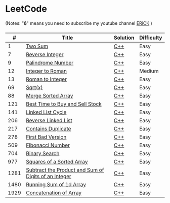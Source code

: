 # LeetCode
(Notes: "🔒" means you need to subscribe my youtube channel [ERiCK](https://www.youtube.com/channel/UCbUjGQ_5IpyrylzplVZKB9w) )


| # | Title | Solution | Difficulty |
|---| ----- | -------- | ---------- |
|1|[Two Sum](https://leetcode.com/problems/two-sum/)| [C++](Two-Sum.cpp)|Easy|
|7|[Reverse Integer](https://leetcode.com/problems/reverse-integer/)| [C++](Reverse-Integer.cpp)|Easy|
|9|[Palindrome Number](https://leetcode.com/problems/palindrome-number/)| [C++](Palindrome-Number.cpp)|Easy|
|12|[Integer to Roman](https://leetcode.com/problems/integer-to-roman/)| [C++](Integer-to-Roman.cpp)|Medium|
|13|[Roman to Integer](https://leetcode.com/problems/roman-to-integer/)| [C++](Roman-to-Integer.cpp)|Easy|
|69|[Sqrt(x)](https://leetcode.com/problems/sqrtx/)| [C++](Sqrt(x).cpp)|Easy|
|88|[Merge Sorted Array](https://leetcode.com/problems/merge-sorted-array/)| [C++](Merge-Sorted-Array.cpp)|Easy|
|121|[Best Time to Buy and Sell Stock](https://leetcode.com/problems/best-time-to-buy-and-sell-stock/)| [C++](Best-Time-to-Buy-and-Sell-Stock.cpp)|Easy|
|141|[Linked List Cycle](https://leetcode.com/problems/linked-list-cycle/)| [C++](Linked-List-Cycle.cpp)|Easy|
|206|[Reverse Linked List](https://leetcode.com/problems/reverse-linked-list/)| [C++](Reverse-Linked-List.cpp)|Easy|
|217|[Contains Duplicate](https://leetcode.com/problems/contains-duplicate/)| [C++](Contains-Duplicate.cpp)|Easy|
|278|[First Bad Version](https://leetcode.com/problems/first-bad-version/)| [C++](First-Bad-Version.cpp)|Easy|
|509|[Fibonacci Number](https://leetcode.com/problems/fibonacci-number/)| [C++](Fibonacci-Number.cpp)|Easy|
|704|[Binary Search](https://leetcode.com/problems/binary-search/)| [C++](Binary-Search.cpp)|Easy|
|977|[Squares of a Sorted Array](https://leetcode.com/problems/squares-of-a-sorted-array/)| [C++](Squares-of-a-Sorted-Array.cpp)|Easy|
|1281|[Subtract the Product and Sum of Digits of an Integer](https://leetcode.com/problems/subtract-the-product-and-sum-of-digits-of-an-integer/)| [C++](Subtract-the-Product-and-Sum-of-Digits-of-an-Integer.cpp)|Easy|
|1480|[Running Sum of 1d Array](https://leetcode.com/problems/running-sum-of-1d-array/)| [C++](Running-Sum-of-1d-Array.cpp)|Easy|
|1929|[Concatenation of Array](https://leetcode.com/problems/concatenation-of-array/)| [C++](Concatenation-of-Array.cpp)|Easy|
